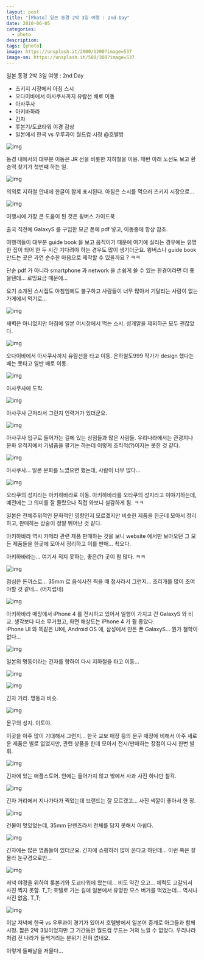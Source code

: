 ```yaml
---
layout: post
title: "[Photo] 일본 동경 2박 3일 여행 : 2nd Day"
date: 2010-06-05
categories:
  - photo
description:
tags: [photo]
image: https://unsplash.it/2000/1200?image=537
image-sm: https://unsplash.it/500/300?image=537
---
```


일본 동경 2박 3일 여행 : 2nd Day

- 츠키지 시장에서 아침 스시
- 오다이바에서 아사쿠사까지 유람선 배로 이동
- 아사쿠사
- 아키바하라
- 긴자
- 롯본기/도쿄타워 야경 감상
- 일본에서 한국 vs 우루과이 월드컵 시청 @호텔방

<!--more-->

![img](https://raw.githubusercontent.com/tkhwang/tkhwang-etc/master/img/photobucket/DSC_9969.JPG)

동경 내에서의 대부분 이동은 JR 선을 비롯한 지하철을 이용.
매번 아래 노선도 보고 환승역 찾기가 첫번째 하는 일.

![img](https://raw.githubusercontent.com/tkhwang/tkhwang-etc/master/img/photobucket/DSC_9951.JPG)

의외로 지하철 안내에 한글이 함께 표시된다.
아침은 스시를 먹으러 츠키지 시장으로…

![img](https://raw.githubusercontent.com/tkhwang/tkhwang-etc/master/img/photobucket/DSC_9955.JPG)

여행시에 가장 큰 도움이 된 것은 윙버스 가이드북

출국 직전에 GalaxyS 를 구입한 모군 폰에 pdf 넣고, 이동중에 항상 참조.

여행객들이 대부분 guide book 을 보고  움직이기 때문에 여기에 실리는 경우에는 유명한 집이 되어 한 두 시간 기다려야 하는 경우도 많이 생기더군요. 윙버스나 guide book 만드는 곳은 과연 순수한 마음으로 제작할 수 있을까요 ? ㅋㅋ

단순 pdf 가 아니라 smartphone 과 network 을 손쉽게 쓸 수 있는 환경이라면 더 좋을텐데…
로밍요금 때문에…

요기 소개된 스시집도 아침임에도 불구하고 사람들이 너무 많아서 기달리는 사람이 없는 가게에서 먹기로…

![img](https://raw.githubusercontent.com/tkhwang/tkhwang-etc/master/img/photobucket/DSC_9964.JPG)

새벽은 아니었지만 아침에 일본 어시장에서 먹는 스시.
성개알을 제외하곤 모두 괜찮았다.

![img](https://raw.githubusercontent.com/tkhwang/tkhwang-etc/master/img/photobucket/DSC_0004.JPG)

오다이바에서 아사쿠사까지 유람선을 타고 이동.
은하철도999 작가가 design 했다는 배는 못타고 일반 배로 이동.

![img](https://raw.githubusercontent.com/tkhwang/tkhwang-etc/master/img/photobucket/DSC_0035.JPG)

아사쿠사에 도착.

![img](https://raw.githubusercontent.com/tkhwang/tkhwang-etc/master/img/photobucket/DSC_0040.JPG)

아사쿠사 근처라서 그런지 인력거가 있더군요.

![img](https://raw.githubusercontent.com/tkhwang/tkhwang-etc/master/img/photobucket/DSC_0058.JPG)

아사쿠사 입구로 들어가는 길에 있는 상점들과 많은 사람들.
우리나라에서는 관광지나 문화 유적지에서 기념품을 팔기는 하는데 이렇게 조직적(?)이지는 못한 것 같다.

![img](https://raw.githubusercontent.com/tkhwang/tkhwang-etc/master/img/photobucket/DSC_0067.JPG)

아사쿠사… 일본 문화를 느꼈으면 했는데, 사람이 너무 많다…

![img](https://raw.githubusercontent.com/tkhwang/tkhwang-etc/master/img/photobucket/DSC_0127.JPG)

오타쿠의 성지라는 아키하바라로 이동.
아키하바라를 오타쿠의 성지라고 이야기하는데, 예전에는 그 의미를 잘 몰랐으나 직접 와보니 실감하게 됨. ㅋㅋ

일본은 전체주위적인 문화적인 영향인지 모르겠지만
비슷한 제품을 한군데 모아서 정리하고, 판매하는 상술이 정말 뛰어난 것 같다.

아키하바라 역시 카메라 관련 제품 판매하는 것을 보니 website 에서만 보아오던 그 모든 제품들을 한곳에 모아서 정리하고 이를 판매… 쵝오다.

아키하바라는… 여기서 적지 못하는, 좋은(?) 곳이 참 많다. ㅋㅋ

![img](https://raw.githubusercontent.com/tkhwang/tkhwang-etc/master/img/photobucket/DSC_0121.JPG)

점심은 돈까스로…
35mm 로 음식사진 찍을 때 접사라서 그런지… 조리개를 많이 조여야할 것 같네…  (어지럽네)

![img](https://raw.githubusercontent.com/tkhwang/tkhwang-etc/master/img/photobucket/DSC_0124.JPG)

아키하바라 매장에서 iPhone 4 를 전시하고 있어서 일행이 가지고 간 GalaxyS 와 비교.
생각보다 다소 무거웠고, 화면 해상도는 iPhone 4 가 훨 좋았다.  
iPhone UI 와 똑같은 UI에, Android OS 에, 삼성에서 만든 폰 GalaxyS… 뭔가 철학이 없다…

![img](https://raw.githubusercontent.com/tkhwang/tkhwang-etc/master/img/photobucket/DSC_0111.JPG)

일본의 명동이라는 긴자를 향하여 다시 지하철을 타고 이동…

![img](https://raw.githubusercontent.com/tkhwang/tkhwang-etc/master/img/photobucket/DSC_0146.JPG)

![img](https://raw.githubusercontent.com/tkhwang/tkhwang-etc/master/img/photobucket/DSC_0151.JPG)

긴자 거리. 명동과 비슷.

![img](https://raw.githubusercontent.com/tkhwang/tkhwang-etc/master/img/photobucket/DSC_0154-1.JPG)

문구의 성지. 이토야.

이곳을 아주 많이 기대해서 그런지… 한국 교보 매장 등의 문구 매장에 비해서 아주 새로운 제품은 별로 없었지만, 관련 상품을 한데 모아서 전시/판매하는 장점이 다시 한번 발휘.

![img](https://raw.githubusercontent.com/tkhwang/tkhwang-etc/master/img/photobucket/DSC_01561.JPG)

긴자에 있는 애플스토어. 안에는 들어가지 않고 밖에서 사과 사진 하나만 찰칵.

![img](https://raw.githubusercontent.com/tkhwang/tkhwang-etc/master/img/photobucket/DSC_0162.JPG)

긴자 거리에서 지나가다가 찍었는데 브랜드는 잘 모르겠고… 사진 색깔이 좋아서 한 장.

![img](https://raw.githubusercontent.com/tkhwang/tkhwang-etc/master/img/photobucket/DSC_0160.JPG)

건물이 멋있었는데, 35mm 단렌즈라서 전체를 담지 못해서 아쉽다.

![img](https://raw.githubusercontent.com/tkhwang/tkhwang-etc/master/img/photobucket/DSC_01671.JPG)

긴자에는 많은 명품들이 있더군요.
긴자에 쇼핑하러 많이 온다고 하던데… 이런 쪽은 잘 몰라 눈구경으로만…

![img](https://raw.githubusercontent.com/tkhwang/tkhwang-etc/master/img/photobucket/DSC_0185.JPG)

저녁 야경을 위하여 롯본기와 도쿄타워에 왔는데… 비도 약간 오고… 체력도 고갈되서 사진 찍지 못함. T_T;
호텔로 가는 길에 일본에서 유명한 모스 버거를 먹었는데… 역시나 사진 없음. T_T;

![img](https://raw.githubusercontent.com/tkhwang/tkhwang-etc/master/img/photobucket/DSC_0202.JPG)

이날 저녁에 한국 vs 우루과이 경기가 있어서 호텔방에서 일본어 중계로 아그들과 함께 시청.
짧은 2박 3일이었지만 그 기간동안 월드컵 무드는 거의 느낄 수 없었다. 우리나라처럼 전 나라가 들썩거리는 분위기 전혀 없네요.

이렇게 둘째날을 저물다…
